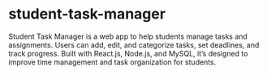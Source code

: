 # student-task-manager
Student Task Manager is a web app to help students manage tasks and assignments. Users can add, edit, and categorize tasks, set deadlines, and track progress. Built with React.js, Node.js, and MySQL, it’s designed to improve time management and task organization for students.
